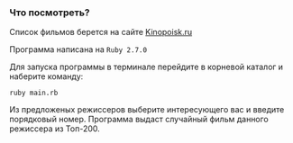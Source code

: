 ### Что посмотреть?

Список фильмов берется на сайте [Kinopoisk.ru](https://www.kinopoisk.ru/top/navigator/m_act[num_vote]/1000/m_act[is_film]/on/order/rating/perpage/200/#results)

Программа написана на `Ruby 2.7.0`

Для запуска программы в терминале перейдите в корневой каталог и наберите команду: 

```ruby main.rb```

Из предложеных режиссеров выберите интересующего вас и введите порядковый номер. 
Программа выдаст случайный фильм данного режиссера из Топ-200.
